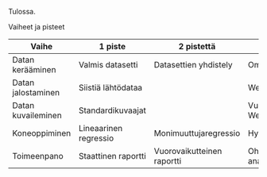 Tulossa.



Vaiheet ja pisteet

| Vaihe  | 1 piste  | 2 pistettä   | 3 pistettä  |
|--------|---|---|---|
| Datan kerääminen   | Valmis datasetti      | Datasettien yhdistely | Oma datasetti |   
| Datan jalostaminen | Siistiä lähtödataa    |   | Web ETL |   
| Datan kuvaileminen | Standardikuvaajat     |   | Vuorovaikutteinen Web-kojelauta |   
| Koneoppiminen      | Lineaarinen regressio | Monimuuttujaregressio | Hybriditoteutus |   
| Toimeenpano        | Staattinen raportti   | Vuorovaikutteinen raportti  | Ohjaava analytiikka |   
